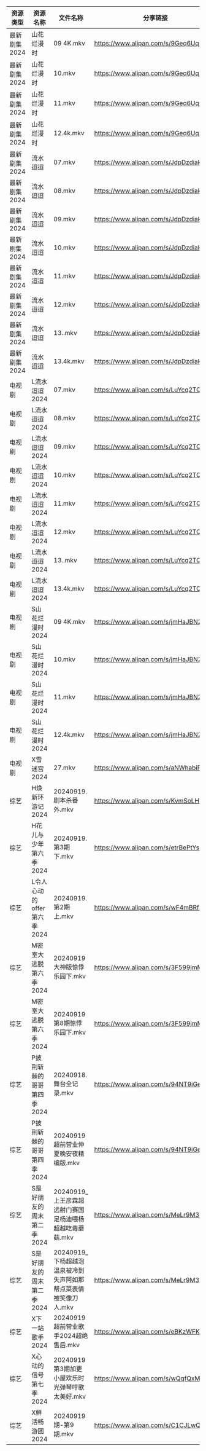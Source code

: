 | 资源类型     | 资源名称               | 文件名称                                   | 分享链接                                 | 更新时间                |
| -------- | ------------------ | -------------------------------------- | ------------------------------------ | ------------------- |
| 最新剧集2024 | 山花烂漫时              | 09 4K.mkv                              | https://www.alipan.com/s/9Geq6UqLmUK | 2024-09-19 08:18:22 |
| 最新剧集2024 | 山花烂漫时              | 10.mkv                                 | https://www.alipan.com/s/9Geq6UqLmUK | 2024-09-19 08:18:21 |
| 最新剧集2024 | 山花烂漫时              | 11.mkv                                 | https://www.alipan.com/s/9Geq6UqLmUK | 2024-09-19 08:18:21 |
| 最新剧集2024 | 山花烂漫时              | 12.4k.mkv                              | https://www.alipan.com/s/9Geq6UqLmUK | 2024-09-19 12:10:36 |
| 最新剧集2024 | 流水迢迢               | 07.mkv                                 | https://www.alipan.com/s/JdpDzdiakze | 2024-09-19 08:18:26 |
| 最新剧集2024 | 流水迢迢               | 08.mkv                                 | https://www.alipan.com/s/JdpDzdiakze | 2024-09-19 08:18:26 |
| 最新剧集2024 | 流水迢迢               | 09.mkv                                 | https://www.alipan.com/s/JdpDzdiakze | 2024-09-19 08:18:26 |
| 最新剧集2024 | 流水迢迢               | 10.mkv                                 | https://www.alipan.com/s/JdpDzdiakze | 2024-09-19 08:18:25 |
| 最新剧集2024 | 流水迢迢               | 11.mkv                                 | https://www.alipan.com/s/JdpDzdiakze | 2024-09-19 08:18:25 |
| 最新剧集2024 | 流水迢迢               | 12.mkv                                 | https://www.alipan.com/s/JdpDzdiakze | 2024-09-19 08:18:25 |
| 最新剧集2024 | 流水迢迢               | 13..mkv                                | https://www.alipan.com/s/JdpDzdiakze | 2024-09-19 08:18:24 |
| 最新剧集2024 | 流水迢迢               | 13.4k.mkv                              | https://www.alipan.com/s/JdpDzdiakze | 2024-09-19 12:10:40 |
| 电视剧      | L流水迢迢2024          | 07.mkv                                 | https://www.alipan.com/s/LuYcq2TQha5 | 2024-09-19 08:18:08 |
| 电视剧      | L流水迢迢2024          | 08.mkv                                 | https://www.alipan.com/s/LuYcq2TQha5 | 2024-09-19 08:18:08 |
| 电视剧      | L流水迢迢2024          | 09.mkv                                 | https://www.alipan.com/s/LuYcq2TQha5 | 2024-09-19 08:18:07 |
| 电视剧      | L流水迢迢2024          | 10.mkv                                 | https://www.alipan.com/s/LuYcq2TQha5 | 2024-09-19 08:18:07 |
| 电视剧      | L流水迢迢2024          | 11.mkv                                 | https://www.alipan.com/s/LuYcq2TQha5 | 2024-09-19 08:18:07 |
| 电视剧      | L流水迢迢2024          | 12.mkv                                 | https://www.alipan.com/s/LuYcq2TQha5 | 2024-09-19 08:18:06 |
| 电视剧      | L流水迢迢2024          | 13..mkv                                | https://www.alipan.com/s/LuYcq2TQha5 | 2024-09-19 08:18:06 |
| 电视剧      | L流水迢迢2024          | 13.4k.mkv                              | https://www.alipan.com/s/LuYcq2TQha5 | 2024-09-19 12:06:23 |
| 电视剧      | S山花烂漫时2024         | 09 4K.mkv                              | https://www.alipan.com/s/jmHaJBN2VLu | 2024-09-19 08:18:12 |
| 电视剧      | S山花烂漫时2024         | 10.mkv                                 | https://www.alipan.com/s/jmHaJBN2VLu | 2024-09-19 08:18:12 |
| 电视剧      | S山花烂漫时2024         | 11.mkv                                 | https://www.alipan.com/s/jmHaJBN2VLu | 2024-09-19 08:18:11 |
| 电视剧      | S山花烂漫时2024         | 12.4k.mkv                              | https://www.alipan.com/s/jmHaJBN2VLu | 2024-09-19 12:06:57 |
| 电视剧      | X雪迷宫2024           | 27.mkv                                 | https://www.alipan.com/s/aNWhabiRP3d | 2024-09-19 19:07:45 |
| 综艺       | H焕新环游记2024         | 20240919.剧本杀番外.mkv                     | https://www.alipan.com/s/KvmSoLHMiZr | 2024-09-19 18:08:19 |
| 综艺       | H花儿与少年第六季2024      | 20240919.第3期下.mkv                      | https://www.alipan.com/s/etrBePtYsJ7 | 2024-09-19 18:08:22 |
| 综艺       | L令人心动的offer第六季2024 | 20240919.第2期上.mkv                      | https://www.alipan.com/s/wF4mBRf7vAS | 2024-09-19 18:08:32 |
| 综艺       | M密室大逃脱第六季2024      | 20240919大神版惊悸乐园下.mkv                   | https://www.alipan.com/s/3F599jmMJTn | 2024-09-19 18:08:40 |
| 综艺       | M密室大逃脱第六季2024      | 20240919第8期惊悸乐园下.mkv                   | https://www.alipan.com/s/3F599jmMJTn | 2024-09-19 18:08:40 |
| 综艺       | P披荆斩棘的哥哥第四季2024    | 20240918.舞台全记录.mkv                     | https://www.alipan.com/s/94NT9iGe94e | 2024-09-19 18:09:10 |
| 综艺       | P披荆斩棘的哥哥第四季2024    | 20240919超前营业仲夏晚安夜精编版.mkv               | https://www.alipan.com/s/94NT9iGe94e | 2024-09-19 18:09:09 |
| 综艺       | S是好朋友的周末第二季2024    | 20240919_上王彦霖超远射门赛国足杨迪喂杨超越吃毒蘑菇.mkv     | https://www.alipan.com/s/MeLr9M3vuvt | 2024-09-19 18:09:28 |
| 综艺       | S是好朋友的周末第二季2024    | 20240919_下杨超越泡温泉被冷到失声阿如那帮点菜表情被笑像刀人.mkv | https://www.alipan.com/s/MeLr9M3vuvt | 2024-09-19 18:09:28 |
| 综艺       | X下一站歌手2024         | 20240919超前营业歌手2024超绝售后.mkv             | https://www.alipan.com/s/eBKzWFKqm82 | 2024-09-19 18:09:52 |
| 综艺       | X心动的信号第七季2024      | 20240919第3期加更小屋欢乐时光弹琴哼歌太美好.mkv         | https://www.alipan.com/s/wQqfQxMS8Sx | 2024-09-19 18:09:59 |
| 综艺       | X鲜活畅游团2024         | 20240919期-第9期.mkv                      | https://www.alipan.com/s/C1CJLwQZPeT | 2024-09-19 19:07:48 |
